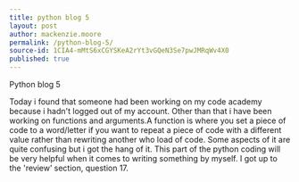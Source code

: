 ```yaml
---
title: python blog 5
layout: post
author: mackenzie.moore
permalink: /python-blog-5/
source-id: 1CIA4-mMtS6xCGYSKeA2rYt3vGQeN3Se7pwJMRqWv4X0
published: true
---
```

Python blog 5

Today i found that someone had been working on my code academy because i hadn't logged out of my account. Other than that i have been working on functions and arguments.A function is where you set a piece of code to a word/letter if you want to repeat a piece of code with a different value rather than rewriting another who load of code. Some aspects of it are quite confusing but i got the hang of it. This part of the python coding will be very helpful when it comes to writing something by myself. I got up to the 'review’ section, question 17.

